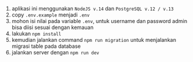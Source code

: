 1. aplikasi ini menggunakan `NodeJS v.14` dan `PostgreSQL v.12 / v.13`
2. copy `.env.example` menjadi `.env`
3. mohon isi nilai pada variable `.env`, untuk username dan password admin bisa diisi sesuai dengan kemauan
4. lakukan `npm install`
5. kemudian jalankan command `npm run migration` untuk menjalankan migrasi table pada database
6. jalankan server dengan `npm run dev`